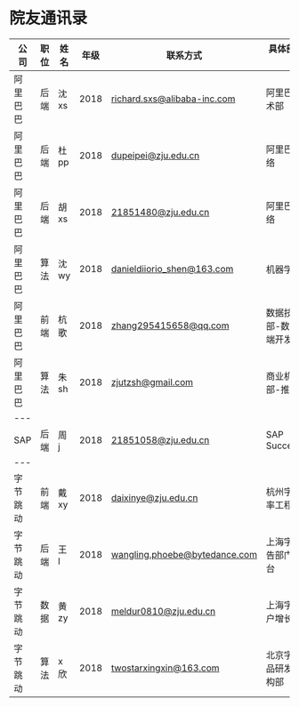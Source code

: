 # 院友通讯录

<style>
table th:first-of-type {  
    width: 60px;
}
</style>
| 公司     | 职位| 姓名  | 年级 | 联系方式                      | 具体部门及工作内容                | 备注     |
| -------- | ---- | ----- | ---- | ----------------------------- | --------------------------------- | -------- |
| 阿里巴巴 | 后端 | 沈 xs | 2018 | richard.sxs@alibaba-inc.com   | 阿里巴巴淘系技术部                | 可内推   |
| 阿里巴巴 | 后端 | 杜 pp | 2018 | dupeipei@zju.edu.cn           | 阿里巴巴菜鸟网络                  |          |
| 阿里巴巴 | 后端 | 胡 xs | 2018 | 21851480@zju.edu.cn           | 阿里巴巴菜鸟网络                  | 可内推   |
| 阿里巴巴 | 算法 | 沈 wy | 2018 | danieldiiorio_shen@163.com    | 机器学习岗                        |          |
| 阿里巴巴 | 前端 | 杭歌  | 2018 | zhang295415658@qq.com         | 数据技术及产品部-数据中台前端开发 | 可内推   |
| 阿里巴巴 | 算法 | 朱 sh | 2018 | zjutzsh@gmail.com             | 商业机器智能部-推荐算法           | 可内推   |
| ---      |      |       |      |                               |                                   |          |
| SAP      | 后端 | 周 j  | 2018 | 21851058@zju.edu.cn           | SAP SuccessFactors                |          |
| ---      |      |       |      |                               |                                   |          |
| 字节跳动 | 前端 | 戴 xy | 2018 | daixinye@zju.edu.cn           | 杭州字节跳动效率工程              | 可帮内推 |
| 字节跳动 | 后端 | 王 l  | 2018 | wangling.phoebe@bytedance.com | 上海字节跳动广告部门商业化平台    |          |
| 字节跳动 | 数据 | 黄 zy | 2018 | meldur0810@zju.edu.cn         | 上海字节跳动用户增长部门          |          |
| 字节跳动 | 算法 | x 欣  | 2018 | twostarxingxin@163.com        | 北京字节跳动产品研发和工程架构部  |          |
